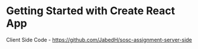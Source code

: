# Getting Started with Create React App
Client Side Code - https://github.com/JabedH/sosc-assignment-server-side
